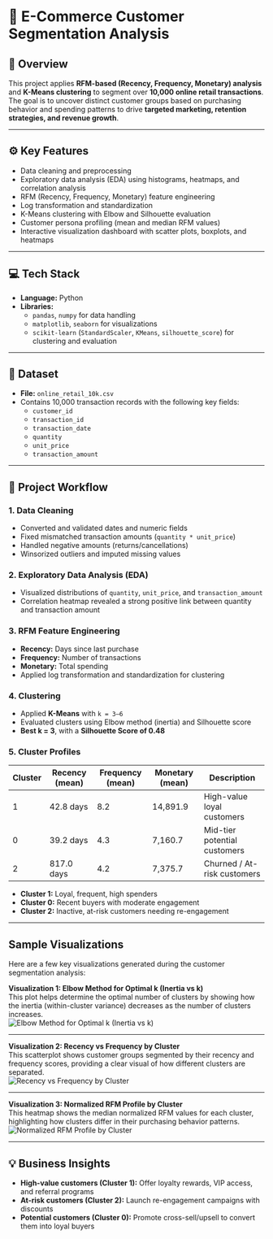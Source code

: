 # 🛒 E-Commerce Customer Segmentation Analysis

## 📌 Overview
This project applies **RFM-based (Recency, Frequency, Monetary) analysis** and **K-Means clustering** to segment over **10,000 online retail transactions**.  
The goal is to uncover distinct customer groups based on purchasing behavior and spending patterns to drive **targeted marketing, retention strategies, and revenue growth**.

---

## ⚙️ Key Features
- Data cleaning and preprocessing  
- Exploratory data analysis (EDA) using histograms, heatmaps, and correlation analysis  
- RFM (Recency, Frequency, Monetary) feature engineering  
- Log transformation and standardization  
- K-Means clustering with Elbow and Silhouette evaluation  
- Customer persona profiling (mean and median RFM values)  
- Interactive visualization dashboard with scatter plots, boxplots, and heatmaps

---

## 💻 Tech Stack
- **Language:** Python  
- **Libraries:**  
  - `pandas`, `numpy` for data handling  
  - `matplotlib`, `seaborn` for visualizations  
  - `scikit-learn` (`StandardScaler`, `KMeans`, `silhouette_score`) for clustering and evaluation

---

## 📂 Dataset
- **File:** `online_retail_10k.csv`  
- Contains 10,000 transaction records with the following key fields:  
  - `customer_id`  
  - `transaction_id`  
  - `transaction_date`  
  - `quantity`  
  - `unit_price`  
  - `transaction_amount`

---

## 🚀 Project Workflow

### 1. Data Cleaning
- Converted and validated dates and numeric fields  
- Fixed mismatched transaction amounts (`quantity * unit_price`)  
- Handled negative amounts (returns/cancellations)  
- Winsorized outliers and imputed missing values

### 2. Exploratory Data Analysis (EDA)
- Visualized distributions of `quantity`, `unit_price`, and `transaction_amount`  
- Correlation heatmap revealed a strong positive link between quantity and transaction amount

### 3. RFM Feature Engineering
- **Recency:** Days since last purchase  
- **Frequency:** Number of transactions  
- **Monetary:** Total spending  
- Applied log transformation and standardization for clustering

### 4. Clustering
- Applied **K-Means** with `k = 3–6`  
- Evaluated clusters using Elbow method (inertia) and Silhouette score  
- **Best k = 3**, with a **Silhouette Score of 0.48**

### 5. Cluster Profiles
| Cluster | Recency (mean) | Frequency (mean) | Monetary (mean) | Description                    |
|---------|----------------|------------------|------------------|--------------------------------|
| 1       | 42.8 days       | 8.2               | 14,891.9           | High-value loyal customers |
| 0       | 39.2 days       | 4.3               | 7,160.7              | Mid-tier potential customers |
| 2       | 817.0 days     | 4.2               | 7,375.7              | Churned / At-risk customers |

- **Cluster 1:** Loyal, frequent, high spenders  
- **Cluster 0:** Recent buyers with moderate engagement  
- **Cluster 2:** Inactive, at-risk customers needing re-engagement

---

## Sample Visualizations  

Here are a few key visualizations generated during the customer segmentation analysis:  

**Visualization 1: Elbow Method for Optimal k (Inertia vs k)**  
This plot helps determine the optimal number of clusters by showing how the inertia (within-cluster variance) decreases as the number of clusters increases.  
![Elbow Method for Optimal k (Inertia vs k)](visuals/elbow_method.png)  

---

**Visualization 2: Recency vs Frequency by Cluster**  
This scatterplot shows customer groups segmented by their recency and frequency scores, providing a clear visual of how different clusters are separated.  
![Recency vs Frequency by Cluster](visuals/recency_frequency_clusters.png)  

---

**Visualization 3: Normalized RFM Profile by Cluster**  
This heatmap shows the median normalized RFM values for each cluster, highlighting how clusters differ in their purchasing behavior patterns.  
![Normalized RFM Profile by Cluster](visuals/rfm_profile_heatmap.png)  



---

## 💡 Business Insights
- **High-value customers (Cluster 1):** Offer loyalty rewards, VIP access, and referral programs  
- **At-risk customers (Cluster 2):** Launch re-engagement campaigns with discounts  
- **Potential customers (Cluster 0):** Promote cross-sell/upsell to convert them into loyal buyers
